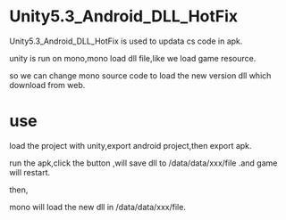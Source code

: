 # Unity5.3_Android_DLL_HotFix
Unity5.3_Android_DLL_HotFix is used to updata cs code in apk.

unity is run on mono,mono load dll file,like we load game resource.

so we can change mono source code to load the new version dll which download from web.


# use
load the project with unity,export android project,then export apk.

run the apk,click the button ,will save dll to /data/data/xxx/file .and game will restart.

then,

mono will load the new dll in /data/data/xxx/file.
